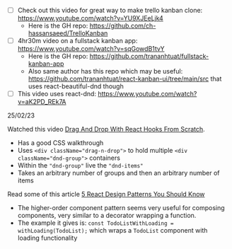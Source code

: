 - [ ] Check out this video for great way to make trello kanban clone: https://www.youtube.com/watch?v=YU9XJEeLjk4
    - Here is the GH repo: https://github.com/ch-hassansaeed/TrelloKanban
- [ ] 4hr30m video on a fullstack kanban app: https://www.youtube.com/watch?v=sqGowdB1tvY
    - Here is the GH repo: https://github.com/trananhtuat/fullstack-kanban-app
    - Also same author has this repo which may be useful: https://github.com/trananhtuat/react-kanban-ui/tree/main/src that uses react-beautiful-dnd though
- [ ] This video uses react-dnd: https://www.youtube.com/watch?v=aK2PD_REk7A

25/02/23

Watched this video [Drag And Drop With React Hooks From Scratch](https://www.youtube.com/watch?v=Q1PYQPK9TaM).
- Has a good CSS walkthrough
- Uses `<div className="drag-n-drop">` to hold multiple `<div className="dnd-group">` containers
- Within the `"dnd-group"` live the `"dnd-items"`
- Takes an arbitrary number of groups and then an arbitrary number of items

Read some of this article [5 React Design Patterns You Should Know](https://javascript.plainenglish.io/5-react-design-patterns-you-should-know-629030e2e2c7)
- The higher-order component pattern seems very useful for composing components, very similar to a decorator wrapping a function.
- The example it gives is: `const TodoListWithLoading = withLoading(TodoList);` which wraps a `TodoList` component with loading functionality